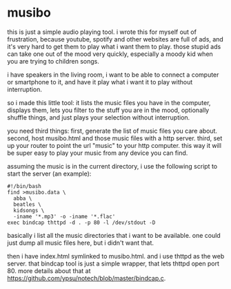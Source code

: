 # musibo

this is just a simple audio playing tool.
i wrote this for myself out of frustration,
because youtube, spotify and other websites are full of ads,
and it's very hard to get them to play what i want them to play.
those stupid ads can take one out of the mood very quickly,
especially a moody kid when you are trying to children songs.

i have speakers in the living room,
i want to be able to connect a computer or smartphone to it,
and have it play what i want it to play without interruption.

so i made this little tool:
it lists the music files you have in the computer,
displays them,
lets you filter to the stuff you are in the mood,
optionally shuffle things,
and just plays your selection without interruption.

you need third things:
first, generate the list of music files you care about.
second, host musibo.html and those music files with a http server.
third, set up your router to point the url "music" to your http computer.
this way it will be super easy to play your music from any device you can find.

assuming the music is in the current directory,
i use the following script to start the server (an example):

```
#!/bin/bash
find >musibo.data \
  abba \
  beatles \
  kidsongs \
  -iname '*.mp3' -o -iname '*.flac'
exec bindcap thttpd -d . -p 80 -l /dev/stdout -D
```

basically i list all the music directories that i want to be available.
one could just dump all music files here, but i didn't want that.

then i have index.html symlinked to musibo.html.
and i use thttpd as the web server.
that bindcap tool is just a simple wrapper,
that lets thttpd open port 80.
more details about that at https://github.com/ypsu/notech/blob/master/bindcap.c.
